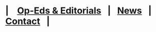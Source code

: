 # | &nbsp;&nbsp; [Op-Eds & Editorials](https://crowned-eagle.github.io/ReadMr/Op-Ed.html)  &nbsp;&nbsp;|&nbsp;&nbsp;  [News](https://crowned-eagle.github.io/ReadMr/News.html)   &nbsp;&nbsp;|&nbsp;&nbsp; [Contact](https://crowned-eagle.github.io/ReadMr/Contact.html) &nbsp;&nbsp;|

